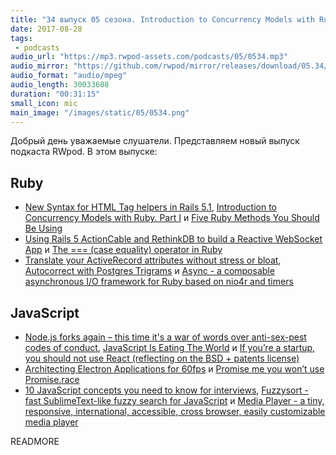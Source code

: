 ```yaml
---
title: "34 выпуск 05 сезона. Introduction to Concurrency Models with Ruby, Node.js forks again, Async, Fuzzysort и прочее"
date: 2017-08-28
tags:
 - podcasts
audio_url: "https://mp3.rwpod-assets.com/podcasts/05/0534.mp3"
audio_mirror: "https://github.com/rwpod/mirror/releases/download/05.34/0534.mp3"
audio_format: "audio/mpeg"
audio_length: 30033608
duration: "00:31:15"
small_icon: mic
main_image: "/images/static/05/0534.png"
---
```


Добрый день уважаемые слушатели. Представляем новый выпуск подкаста RWpod. В этом выпуске:

## Ruby

 - [New Syntax for HTML Tag helpers in Rails 5.1](https://blog.bigbinary.com/2017/08/23/new-syntax-for-tag-helpers-in-rails-5-1.html), [Introduction to Concurrency Models with Ruby. Part I](https://engineering.universe.com/introduction-to-concurrency-models-with-ruby-part-i-550d0dbb970) и [Five Ruby Methods You Should Be Using](https://www.engineyard.com/blog/five-ruby-methods-you-should-be-using)
 - [Using Rails 5 ActionCable and RethinkDB to build a Reactive WebSocket App](https://medium.com/rubyinside/using-rails-5-actioncable-and-rethinkdb-to-build-a-reactive-websocket-app-7f77382cfb5) и [The === (case equality) operator in Ruby](http://blog.arkency.com/the-equals-equals-equals-case-equality-operator-in-ruby/)
 - [Translate your ActiveRecord attributes without stress or bloat](https://medium.com/@nicolasblanco/translate-your-activerecord-records-without-stress-and-bloat-f77c394e95b4), [Autocorrect with Postgres Trigrams](http://blog.scoutapp.com/articles/2017/08/17/pg_trgm-autocorrect) и [Async - a composable asynchronous I/O framework for Ruby based on nio4r and timers](https://github.com/socketry/async)

## JavaScript

 - [Node.js forks again – this time it's a war of words over anti-sex-pest codes of conduct](https://www.theregister.co.uk/2017/08/24/nodejs_forks_ayo_code_of_conduct/), [JavaScript Is Eating The World](https://dev.to/anthonydelgado/javascript-is-eating-the-world) и [If you’re a startup, you should not use React (reflecting on the BSD + patents license)](https://medium.com/@raulk/if-youre-a-startup-you-should-not-use-react-reflecting-on-the-bsd-patents-license-b049d4a67dd2)
 - [Architecting Electron Applications for 60fps](https://www.nearform.com/blog/architecting-electron-applications-for-60fps/) и [Promise me you won’t use Promise.race](https://www.jcore.com/2016/12/18/promise-me-you-wont-use-promise-race/)
 - [10 JavaScript concepts you need to know for interviews](https://dev.to/arnavaggarwal/10-javascript-concepts-you-need-to-know-for-interviews), [Fuzzysort - fast SublimeText-like fuzzy search for JavaScript](https://github.com/farzher/fuzzysort) и [Media Player - a tiny, responsive, international, accessible, cross browser, easily customizable media player](https://jonathantneal.github.io/media-player/)

READMORE
